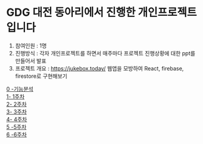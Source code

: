 # GDG 대전 동아리에서 진행한 개인프로젝트 입니다  
1. 참여인원 : 1명  
2. 진행방식 : 각자 개인프로젝트를 하면서 매주마다 프로젝트 진행상황에 대한 ppt를 만들어서 발표  
3. 프로젝트 개요 : https://jukebox.today/ 웹앱을 모방하여 React, firebase, firestore로 구현해보기  

[0 -기능분석](https://docs.google.com/presentation/d/1r0ZjcRey5FB4CZ9bLjxWs2QFJJZTVeNBxF-j1cKfPZI/edit?usp=sharing)  
[1- 1주차](https://github.com/cdwdong/gdg-toy-jukebox/blob/master/doc/firebase-init/Firebase%20init.md)  
[2- 2주차](https://github.com/cdwdong/gdg-toy-jukebox/blob/master/doc/youtube-crawling/youtube-crawling.md)  
[3- 3주차](https://github.com/cdwdong/gdg-toy-jukebox/blob/master/doc/yt-player/yt-player.md)  
[4- 4주차](https://github.com/cdwdong/gdg-toy-jukebox/blob/master/doc/youtube-crawling/youtube-crawling.md)  
[5 -5주차](https://github.com/cdwdong/gdg-toy-jukebox/blob/master/doc/week5/week5.md)  
[6 -6주차](https://github.com/cdwdong/gdg-toy-jukebox/blob/master/doc/week6/week6.md)  
